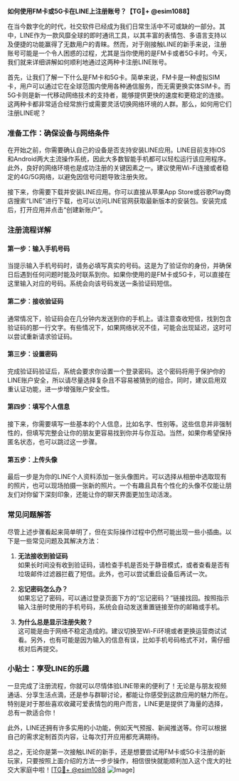 **如何使用FM卡或5G卡在LINE上注册账号？【TG💪+ @esim1088】**

在当今数字化的时代，社交软件已经成为我们日常生活中不可或缺的一部分。其中，LINE作为一款风靡全球的即时通讯工具，以其丰富的表情包、多语言支持以及便捷的功能赢得了无数用户的青睐。然而，对于刚接触LINE的新手来说，注册账号可能是一个令人困惑的过程，尤其是当你使用的是FM卡或者5G卡时。今天，我们就来详细讲解如何顺利地通过这两种卡注册LINE账号。

首先，让我们了解一下什么是FM卡和5G卡。简单来说，FM卡是一种虚拟SIM卡，用户可以通过它在全球范围内使用各种通信服务，而无需更换实体SIM卡。而5G卡则是新一代移动网络技术的支持者，能够提供更快的速度和更稳定的连接。这两种卡都非常适合经常旅行或需要灵活切换网络环境的人群。那么，如何用它们注册LINE呢？

### 准备工作：确保设备与网络条件

在开始之前，你需要确认自己的设备是否支持安装LINE应用。LINE目前支持iOS和Android两大主流操作系统，因此大多数智能手机都可以轻松运行该应用程序。此外，良好的网络环境也是成功注册的关键因素之一。建议使用Wi-Fi连接或者稳定的4G/5G网络，以避免因信号问题导致注册失败。

接下来，你需要下载并安装LINE应用。你可以直接从苹果App Store或谷歌Play商店搜索“LINE”进行下载，也可以访问LINE官网获取最新版本的安装包。安装完成后，打开应用并点击“创建新账户”。

### 注册流程详解

#### 第一步：输入手机号码

当提示输入手机号码时，请务必填写真实的号码。这是为了验证你的身份，并确保日后遇到任何问题时能及时联系到你。如果你使用的是FM卡或5G卡，可以直接在这里输入对应的号码。系统会向该号码发送一条验证码短信。

#### 第二步：接收验证码

通常情况下，验证码会在几分钟内发送到你的手机上。请注意查收短信，找到包含验证码的那一行文字。有些情况下，如果网络状况不佳，可能会出现延迟，这时可以尝试重新请求验证码。

#### 第三步：设置密码

完成验证码验证后，系统会要求你设置一个登录密码。这个密码将用于保护你的LINE账户安全，所以请尽量选择复杂且不容易被猜到的组合。同时，建议启用双重认证功能，进一步增强账户安全性。

#### 第四步：填写个人信息

接下来，你需要填写一些基本的个人信息，比如名字、性别等。这些信息并非强制性的，但填写完整会让你的朋友更容易找到你并与你互动。当然，如果你希望保持匿名状态，也可以跳过这一步骤。

#### 第五步：上传头像

最后一步是为你的LINE个人资料添加一张头像图片。可以选择从相册中选取现有的照片，也可以现场拍摄一张新的照片。一个有趣且具有个性化的头像不仅能让朋友们对你留下深刻印象，还能让你的聊天界面更加生动活泼。

### 常见问题解答

尽管上述步骤看起来简单明了，但在实际操作过程中仍然可能出现一些小插曲。以下是一些常见问题及其解决方法：

1. **无法接收到验证码**  
   如果长时间没有收到验证码，请检查手机是否处于静音模式，或者查看是否有垃圾邮件过滤器拦截了短信。此外，也可以尝试重启设备后再试一次。

2. **忘记密码怎么办？**  
   如果忘记了密码，可以通过登录页面下方的“忘记密码？”链接找回。按照指示输入注册时使用的手机号码，系统会自动发送重置链接至你的邮箱或手机。

3. **为什么总是显示注册失败？**  
   这可能是由于网络不稳定造成的。建议切换至Wi-Fi环境或者更换运营商试试看。另外，也有可能是因为输入的信息有误，比如手机号码格式不对，需仔细核对后再提交。

### 小贴士：享受LINE的乐趣

一旦完成了注册流程，你就可以尽情体验LINE带来的便利了！无论是与朋友视频通话、分享生活点滴，还是参与群聊讨论，都能让你感受到这款应用的魅力所在。特别是对于那些喜欢收藏可爱表情包的用户而言，LINE更是提供了海量的选择，总有一款适合你！

此外，LINE还拥有许多实用的小功能，例如天气预报、新闻推送等。你可以根据自己的需求定制首页内容，让每次打开应用都充满期待。

总之，无论你是第一次接触LINE的新手，还是想要尝试用FM卡或5G卡注册的新玩家，只要按照上面介绍的方法一步步操作，相信很快就能顺利加入这个庞大的社交大家庭中啦！[[TG💪+ @esim1088](https://t.me/s/esim1088) ![Image](https://i.postimg.cc/4NQfJmqS/Snipaste-2025-05-13-00-14-12.png)]